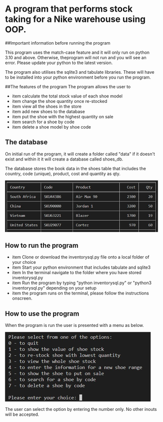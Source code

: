 # A program that performs stock taking for a Nike warehouse using OOP.

##Important information before running the program

This program uses the match-case feature and it will only run on python 3.10 and above. Otherwise, theprogram will not run and you will see an error. Please update your python to the latest version.

The program also utilises the sqlite3 and tabulate libraries. These will have to be installed into your python environment before you run the program.

##The features of the program
The program allows the user to 
* item calculate the total stock value of each shoe model
* item change the shoe quantity once re-stocked
* item view all the shoes in the store
* item add new shoes to the database
* item put the shoe with the highest quantity on sale
* item search for a shoe by code
* item delete a shoe model by shoe code

## The database
On initial run of the program, it will create a folder called "data" if it doesn't exist
and within it it will create a database called shoes_db. 

The database stores the book data in the shoes table that includes the country, code (unique),
product, cost and quantity as qty. 

![Image of shoes table](/images/shoes_table.jpg)

## How to run the program
* item Clone or download the inventorysql.py file onto a local folder of your choice 
* item Start your python environment that includes tabulate and sqlite3
* item In the terminal navigate to the folder where you have stored inventorysql.py
* item Run the program by typing "python inventorysql.py" or "python3 inventorysql.py" depending on your setup
* item the program runs on the terminal, please follow the instructions onscreen. 

## How to use the program
When the program is run the user is presented with a menu as below.

![Image of shoes menu](/images/menu_items.jpg)


The user can select the option by entering the number only. No other inouts will be accepted. 
